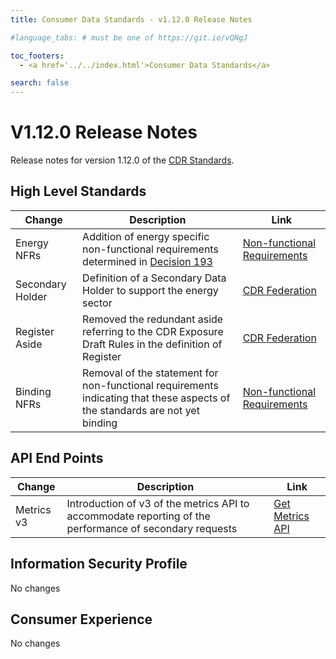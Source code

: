 ```yaml
---
title: Consumer Data Standards - v1.12.0 Release Notes

#language_tabs: # must be one of https://git.io/vQNgJ

toc_footers:
  - <a href='../../index.html'>Consumer Data Standards</a>

search: false
---
```


# V1.12.0 Release Notes
Release notes for version 1.12.0 of the [CDR Standards](../../index.html).

## High Level Standards

|Change|Description|Link|
|------|-----------|----|
| Energy NFRs | Addition of energy specific non-functional requirements determined in [Decision 193](https://github.com/ConsumerDataStandardsAustralia/standards/issues/193) | [Non-functional Requirements](../../#non-functional-requirements) |
| Secondary Holder | Definition of a Secondary Data Holder to support the energy sector | [CDR Federation](../../#cdr-federation) |
| Register Aside | Removed the redundant aside referring to the CDR Exposure Draft Rules in the definition of Register | [CDR Federation](../../#cdr-federation) |
| Binding NFRs | Removal of the statement for non-functional requirements indicating that these aspects of the standards are not yet binding | [Non-functional Requirements](../../#non-functional-requirements) |

## API End Points

|Change|Description|Link|
|------|-----------|----|
| Metrics v3 | Introduction of v3 of the metrics API to accommodate reporting of the performance of secondary requests | [Get Metrics API](../../#get-metrics) |

## Information Security Profile
No changes

## Consumer Experience
No changes

